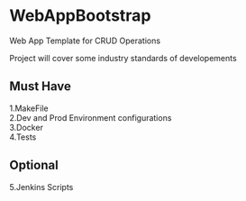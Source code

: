 # WebAppBootstrap

Web App Template for CRUD Operations

Project will cover some industry standards of developements

## Must Have

1.MakeFile\
2.Dev and Prod Environment configurations\
3.Docker\
4.Tests

## Optional

5.Jenkins Scripts
